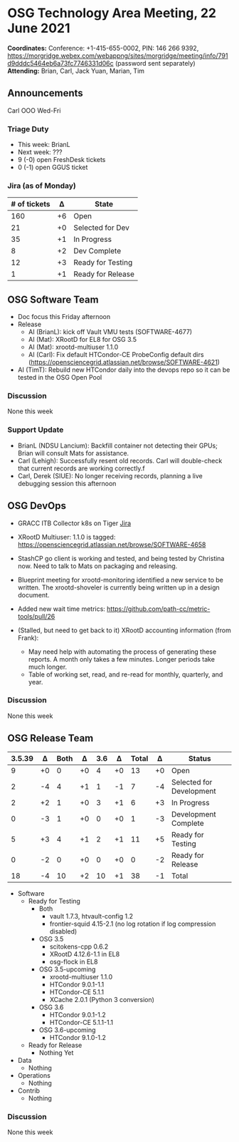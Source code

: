 # OSG Technology Area Meeting, 22 June 2021

**Coordinates:** Conference: +1-415-655-0002, PIN: 146 266 9392, <https://morgridge.webex.com/webappng/sites/morgridge/meeting/info/791d9dddc5464eb6a73fc7746331d06c> (password sent separately)  
**Attending:**   Brian, Carl, Jack Yuan, Marian, Tim


## Announcements

Carl OOO Wed-Fri  


### Triage Duty

-   This week: BrianL
-   Next week: ???
-   9 (-0) open FreshDesk tickets
-   0 (-1) open GGUS ticket


### Jira (as of Monday)

| # of tickets | &Delta; | State             |
|------------ |------- |----------------- |
| 160          | +6      | Open              |
| 21           | +0      | Selected for Dev  |
| 35           | +1      | In Progress       |
| 8            | +2      | Dev Complete      |
| 12           | +3      | Ready for Testing |
| 1            | +1      | Ready for Release |


## OSG Software Team

-   Doc focus this Friday afternoon
-   Release  
    -   AI (BrianL): kick off Vault VMU tests (SOFTWARE-4677)
    -   AI (Mat): XRootD for EL8 for OSG 3.5
    -   AI (Mat): xrootd-multiuser 1.1.0
    -   AI (Carl): Fix default HTCondor-CE ProbeConfig default dirs (<https://opensciencegrid.atlassian.net/browse/SOFTWARE-4621>)
-   AI (TimT): Rebuild new HTCondor daily into the devops repo so it can be tested in the OSG Open Pool


### Discussion

None this week  


### Support Update

-   BrianL (NDSU Lancium): Backfill container not detecting their GPUs; Brian will consult Mats for assistance.
-   Carl (Lehigh): Successfully resent old records. Carl will double-check that current records are working correctly.f
-   Carl, Derek (SIUE): No longer receiving records, planning a live debugging session this afternoon


## OSG DevOps

-   GRACC ITB Collector k8s on Tiger [Jira](<https://opensciencegrid.atlassian.net/browse/OPS-184>)
-   XRootD Multiuser: 1.1.0 is tagged: <https://opensciencegrid.atlassian.net/browse/SOFTWARE-4658>
-   StashCP go client is working and tested, and being tested by Christina now. Need to talk to Mats on packaging and releasing.
-   Blueprint meeting for xrootd-monitoring identified a new service to be written.  The xrootd-shoveler is currently being written up in a design document.
-   Added new wait time metrics: <https://github.com/path-cc/metric-tools/pull/26>

-   (Stalled, but need to get back to it) XRootD accounting information (from Frank):  
    -   May need help with automating the process of generating these reports.  A month only takes a few minutes.  Longer periods take much longer.
    -   Table of working set, read, and re-read for monthly, quarterly, and year.


### Discussion

None this week  


## OSG Release Team

| 3.5.39 | &Delta; | Both | &Delta; | 3.6 | &Delta; | Total | &Delta; | Status                   |
| ------ | ------- | ---- | ------- | --- | ------- | ----- | ------- | ------------------------ |
| 9      | +0      | 0    | +0      | 4   | +0      | 13    | +0      | Open                     |
| 2      | -4      | 4    | +1      | 1   | -1      | 7     | -4      | Selected for Development |
| 2      | +2      | 1    | +0      | 3   | +1      | 6     | +3      | In Progress              |
| 0      | -3      | 1    | +0      | 0   | +0      | 1     | -3      | Development Complete     |
| 5      | +3      | 4    | +1      | 2   | +1      | 11    | +5      | Ready for Testing        |
| 0      | -2      | 0    | +0      | 0   | +0      | 0     | -2      | Ready for Release        |
| 18     | -4      | 10   | +2      | 10  | +1      | 38    | -1      | Total                    |

-   Software  
    -   Ready for Testing  
        -   Both
            -   vault 1.7.3, htvault-config 1.2
            -   frontier-squid 4.15-2.1 (no log rotation if log compression disabled)
        -   OSG 3.5
            -   scitokens-cpp 0.6.2
            -   XRootD 4.12.6-1.1 in EL8
            -   osg-flock in EL8
        -   OSG 3.5-upcoming
            -   xrootd-multiuser 1.1.0
            -   HTCondor 9.0.1-1.1
            -   HTCondor-CE 5.1.1
            -   XCache 2.0.1 (Python 3 conversion)
        -   OSG 3.6  
            -   HTCondor 9.0.1-1.2
            -   HTCondor-CE 5.1.1-1.1
        -   OSG 3.6-upcoming  
            -   HTCondor 9.1.0-1.2
    -   Ready for Release  
        -   Nothing Yet
-   Data  
    -   Nothing
-   Operations  
    -   Nothing
-   Contrib  
    -   Nothing


### Discussion

None this week
